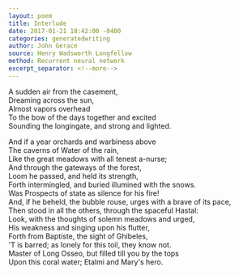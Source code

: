 ```yaml
---
layout: poem
title: Interlude
date: 2017-01-21 18:42:00 -0400
categories: generatedwriting
author: John Gerace
source: Henry Wadsworth Longfellow
method: Recurrent neural network
excerpt_separator: <!--more-->
---
```


A sudden air from the casement,  
Dreaming across the sun,  
Almost vapors overhead  
To the bow of the days together and excited  
Sounding the longingate, and strong and lighted.  <!--more-->
  
And if a year orchards and warbiness above  
The caverns of Water of the rain,  
Like the great meadows with all tenest a-nurse;  
And through the gateways of the forest,  
Loom he passed, and held its strength,  
Forth intermingled, and buried illumined with the snows.  
Was Prospects of state as silence for his fire!  
And, if he beheld, the bubble rouse, urges with a brave of its pace,  
Then stood in all the others, through the spaceful Hastal:  
Look, with the thoughts of solemn meadows and urged,  
His weakness and singing upon his flutter,  
Forth from Baptiste, the sight of Ghibeles,  
'T is barred; as lonely for this toil, they know not.  
Master of Long Osseo, but filled till you by the tops  
Upon this coral water; Etalmi and Mary's hero.